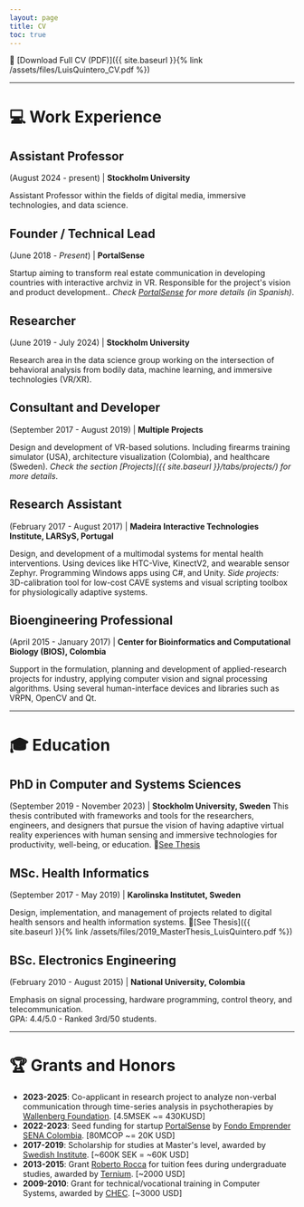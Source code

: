 ```yaml
---
layout: page
title: CV
toc: true
---
```


📄 [Download Full CV (PDF)]({{ site.baseurl }}{% link /assets/files/LuisQuintero_CV.pdf %})

---

# 💻 Work Experience

## Assistant Professor
(August 2024 - present) | **Stockholm University**

Assistant Professor within the fields of digital media, immersive technologies, and data science.

## Founder / Technical Lead
(June 2018 - *Present*) | **PortalSense**

Startup aiming to transform real estate communication in developing countries with interactive archviz in VR. Responsible for the project's vision and product development.. *Check [PortalSense](htttps://portalsense.com) for more details (in Spanish)*.

## Researcher
(June 2019 - July 2024) | **Stockholm University**

Research area in the data science group working on the intersection of behavioral analysis from bodily data, machine learning, and immersive technologies (VR/XR).

## Consultant and Developer
(September 2017 - August 2019) | **Multiple Projects**

Design and development of VR-based solutions. Including firearms training simulator (USA), architecture visualization (Colombia), and healthcare (Sweden). *Check the section [Projects]({{ site.baseurl }}/tabs/projects/) for more details*.

## Research Assistant
(February 2017 - August 2017) | **Madeira Interactive Technologies Institute, LARSyS, Portugal**

Design, and development of a multimodal systems for mental health interventions. Using devices like HTC-Vive, KinectV2, and wearable sensor Zephyr. Programming Windows apps using C#, and Unity. *Side projects:* 3D-calibration tool for low-cost CAVE systems and visual scripting toolbox for physiologically adaptive systems.

## Bioengineering Professional
(April 2015 - January 2017) | **Center for Bioinformatics and Computational Biology (BIOS), Colombia**

Support in the formulation, planning and development of applied-research projects for industry, applying computer vision and signal processing algorithms. Using several human-interface devices and libraries such as VRPN, OpenCV and Qt.

---

# 🎓 Education

## PhD in Computer and Systems Sciences
(September 2019 - November 2023) | **Stockholm University, Sweden**
This thesis contributed with frameworks and tools for the researchers, engineers, and designers that pursue the vision of having adaptive virtual reality experiences with human sensing and immersive technologies for productivity, well-being, or education. 
📃[See Thesis](https://urn.kb.se/resolve?urn=urn:nbn:se:su:diva-222210)

## MSc. Health Informatics
(September 2017 - May 2019) | **Karolinska Institutet, Sweden**

Design, implementation, and management of projects related to digital health sensors and health information systems.
📃[See Thesis]({{ site.baseurl }}{% link /assets/files/2019_MasterThesis_LuisQuintero.pdf %})

## BSc. Electronics Engineering
(February 2010 - August 2015) | **National University, Colombia**

Emphasis on signal processing, hardware programming, control theory, and telecommunication. <br>
GPA: 4.4/5.0 - Ranked 3rd/50 students.

---

# 🏆 Grants and Honors

- **2023-2025**: Co-applicant in research project to analyze non-verbal communication through time-series analysis in psychotherapies by [Wallenberg Foundation](https://www.wallenberg.org/). [4.5MSEK ~= 430KUSD]
- **2022-2023**: Seed funding for startup [PortalSense](https://portalsense.com) by [Fondo Emprender SENA Colombia](https://www.fondoemprender.com/). [80MCOP ~= 20K USD]
- **2017-2019**: Scholarship for studies at Master's level, awarded by [Swedish Institute](https://si.se/en/apply/scholarships/). [~600K SEK = ~60K USD]
- **2013-2015**: Grant [Roberto Rocca](http://sobipro.manizales.unal.edu.co/index.php/noticias/35-ano-2013/3959-estudiantes-de-la-u-n-recibieron-la-beca-roberto-rocca) for tuition fees during undergraduate studies, awarded by [Ternium](https://www.robertorocca.org/). [~2000 USD]
- **2009-2010**: Grant for technical/vocational training in Computer Systems, awarded by [CHEC](https://www.youtube.com/watch?v=BYSb2hy46ds). [~3000 USD]